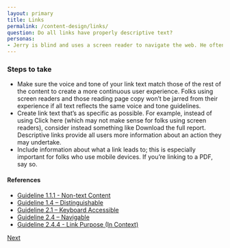 ```yaml
---
layout: primary
title: Links
permalink: /content-design/links/
question: Do all links have properly descriptive text?
personas:
- Jerry is blind and uses a screen reader to navigate the web. He often uses the <code>tab</code> key to quickly scan a page by reading out only the text links without the surrounding copy.
---
```


### Steps to take
- Make sure the voice and tone of your link text match those of the rest of the content to create a more continuous user experience. Folks using screen readers and those reading page copy won’t be jarred from their experience if all text reflects the same voice and tone guidelines.
- Create link text that’s as specific as possible. For example, instead of using Click here (which may not make sense for folks using screen readers), consider instead something like Download the full report. Descriptive links provide all users more information about an action they may undertake.
- Include information about what a link leads to; this is especially important for folks who use mobile devices. If you’re linking to a PDF, say so.

#### References

- [Guideline 1.1.1 - Non-text Content](https://www.w3.org/WAI/WCAG20/quickref/?showtechniques=14%2C128&currentsidebar=%23col_overview#text-equiv-all)
- [Guideline 1.4 – Distinguishable](https://www.w3.org/WAI/WCAG20/quickref/?showtechniques=14&currentsidebar=%23col_overview&tags=links#visual-audio-contrast-without-color)
- [Guideline 2.1 – Keyboard Accessible](https://www.w3.org/WAI/WCAG20/quickref/?showtechniques=14&currentsidebar=%23col_overview&tags=links#keyboard-operation-keyboard-operable)
- [Guideline 2.4 – Navigable](https://www.w3.org/WAI/WCAG20/quickref/?showtechniques=14&currentsidebar=%23col_overview&tags=links#navigation-mechanisms-focus-order)
- [Guideline 2.4.4 - Link Purpose (In Context)](https://www.w3.org/WAI/WCAG20/quickref/?showtechniques=14%2C128&currentsidebar=%23col_overview#navigation-mechanisms-refs)

<a class="usa-button button-next" href="{{ site.baseurl }}/content-design/information-architecture/">
  Next <i class="fa fa-chevron-right" aria-hidden="true"></i>
</a>
